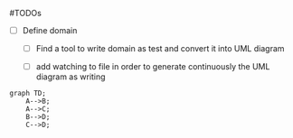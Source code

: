 #TODOs
- [ ] Define domain
    - [ ] Find a tool to write domain as  test and convert it into UML diagram
    - [ ] add watching to file in order to generate continuously the UML diagram as writing


```mermaid
graph TD;
    A-->B;
    A-->C;
    B-->D;
    C-->D;
```
